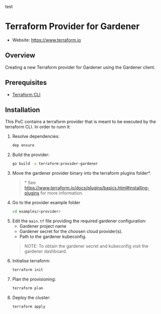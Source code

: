 test
# Terraform Provider for Gardener

- Website: https://www.terraform.io

## Overview
Creating a new Terraform provider for Gardener using the Gardener client.

## Prerequisites
- [Terraform CLI](https://www.terraform.io/downloads.html)

## Installation
This PoC contains a terraform provider that is meant to be executed by the terraform CLI. In order to runn it:
1. Resolve dependencies:
    ```bash
    dep ensure
    ```
2. Build the provider:
    ```bash
    go build -o terraform-provider-gardener
    ```
3. Move the gardener provider binary into the terraform plugins folder*.
    >\* See https://www.terraform.io/docs/plugins/basics.html#installing-plugins for more information.
4. Go to the provider example folder
    ```bash
    cd examples/<provider>
    ```
5. Edit the `main.tf` file providing the required gardener configuration:
    - Gardener project name
    - Gardener secret for the choosen cloud provider(s).
    - Path to the gardener kubeconfig.
    > NOTE: To obtain the gardener secret and kubeconfig visit the gardener dashboard.
6. Initialise terraform:
    ```bash
    terraform init
    ```
7. Plan the provisioning:
    ```bash
    terraform plan
    ```
8. Deploy the cluster:
    ```bash
    terraform apply
    ```

